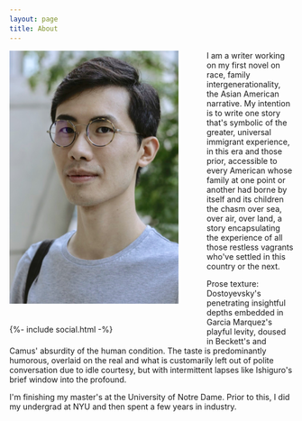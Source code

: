 ```yaml
---
layout: page
title: About
---
```


<div style="float:left; padding-right:50px">
  <img src="photo.jpeg" width="300" style="padding-bottom:20px;">

  {%- include social.html -%}
</div>

<div>
  <p>
  I am a writer working on my first novel on race, family intergenerationality,
  the Asian American narrative. My intention is to write one story that's
  symbolic of the greater, universal immigrant experience, in this era and
  those prior, accessible to every American whose family at one point or another
  had borne by itself and its children the chasm over sea, over air, over land,
  a story encapsulating the experience of all those restless vagrants who've
  settled in this country or the next.
  </p>

  <p>
  Prose texture: Dostoyevsky's penetrating insightful depths embedded in Garcia
  Marquez's playful levity, doused in Beckett's and Camus' absurdity of the
  human condition. The taste is predominantly humorous, overlaid on the real and
  what is customarily left out of polite conversation due to idle courtesy, but
  with intermittent lapses like Ishiguro's brief window into the profound.
  </p>

  <p>
  I'm finishing my master's at the University of Notre Dame. Prior to this,
  I did my undergrad at NYU and then spent a few years in industry.
  </p>
</div>
